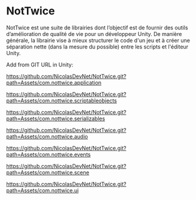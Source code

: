 # NotTwice
NotTwice est une suite de librairies dont l’objectif est de fournir des outils d’amélioration de qualité de vie pour un développeur Unity.
De manière générale, la librairie vise à mieux structurer le code d'un jeu et à créer une séparation nette (dans la mesure du possible) entre les scripts et l'éditeur Unity.

Add from GIT URL in Unity:

https://github.com/NicolasDevNet/NotTwice.git?path=Assets/com.nottwice.application

https://github.com/NicolasDevNet/NotTwice.git?path=Assets/com.nottwice.scriptableobjects

https://github.com/NicolasDevNet/NotTwice.git?path=Assets/com.nottwice.serializables

https://github.com/NicolasDevNet/NotTwice.git?path=Assets/com.nottwice.audio

https://github.com/NicolasDevNet/NotTwice.git?path=Assets/com.nottwice.events

https://github.com/NicolasDevNet/NotTwice.git?path=Assets/com.nottwice.scene

https://github.com/NicolasDevNet/NotTwice.git?path=Assets/com.nottwice.ui
